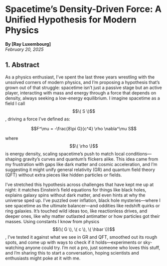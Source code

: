 # Spacetime’s Density-Driven Force: A Unified Hypothesis for Modern Physics  
**By [Ray Luxembourg]**  
*February 20, 2025*  

## 1. Abstract  

As a physics enthusiast, I’ve spent the last three years wrestling with the unsolved corners of modern physics, and I’m proposing a hypothesis that’s grown out of that struggle: spacetime isn’t just a passive stage but an active player, interacting with mass and energy through a force that depends on density, always seeking a low-energy equilibrium. I imagine spacetime as a field I call $$\( S \)$$, driving a force I’ve defined as:  

$$F^\mu = -\frac{8\pi G}{c^4} \rho \nabla^\mu S$$  

where $$\( \rho \)$$ is energy density, scaling spacetime’s push to match local conditions—shaping gravity’s curves and quantum’s flickers alike. This idea came from my frustration with gaps like dark matter and cosmic acceleration, and I’m suggesting it might unify general relativity (GR) and quantum field theory (QFT) without extra pieces like hidden particles or fields.  

I’ve stretched this hypothesis across challenges that have kept me up at night: it matches Einstein’s field equations for things like black holes, explains galaxy spins without dark matter, and even hints at why the universe sped up. I’ve puzzled over inflation, black hole mysteries—where I see spacetime as the ultimate balancer—and oddities like redshift quirks or ring galaxies. It’s touched wild ideas too, like reactionless drives, and deeper ones, like why matter outlasted antimatter or how particles got their masses. Using constants I know from physics $$(\( G \), \( c \), \( \hbar \))$$, I’ve tested it against what we see in GR and QFT, smoothed out its rough spots, and come up with ways to check if it holds—experiments or sky-watching anyone could try. I’m not a pro, just someone who loves this stuff, and I’m sharing this to start a conversation, hoping scientists and enthusiasts might poke at it with me.
